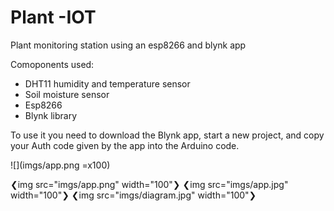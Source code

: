 # Plant -IOT
Plant monitoring station using an esp8266 and blynk app

Comoponents used:
<ul>
  <li>DHT11 humidity and temperature sensor</li>
  <li>Soil moisture sensor</li>
  <li>Esp8266</li>
  <li>Blynk library</li>
</ul>

To use it you need to download the Blynk app, start a new project, and copy your Auth code given by the app into the Arduino code.

![](imgs/app.png =x100)
<p>
  ❮img src="imgs/app.png" width="100"❯
  ❮img src="imgs/app.jpg" width="100"❯
  ❮img src="imgs/diagram.jpg" width="100"❯
</p>